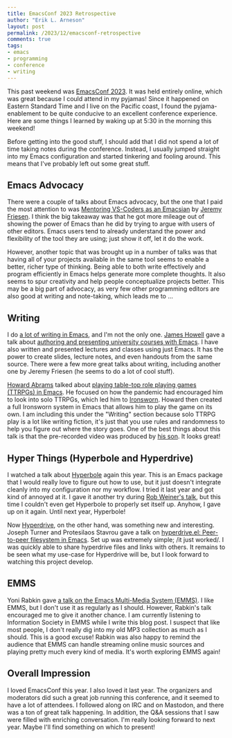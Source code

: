 ```yaml
---
title: EmacsConf 2023 Retrospective
author: "Erik L. Arneson"
layout: post
permalink: /2023/12/emacsconf-retrospective
comments: true
tags:
- emacs
- programming
- conference
- writing
---
```


This past weekend was [EmacsConf 2023](https://emacsconf.org/2023/). It was held entirely online, which was great because I could attend in my pyjamas! Since it happened on Eastern Standard Time and I live on the Pacific coast, I found the pyjama-enablement to be quite conducive to an excellent conference experience. Here are some things I learned by waking up at 5:30 in the morning this weekend!
<!--more-->

Before getting into the good stuff, I should add that I did not spend a lot of time taking notes during the conference. Instead, I usually jumped straight into my Emacs configuration and started tinkering and fooling around. This means that I've probably left out some great stuff.

## Emacs Advocacy

There were a couple of talks about Emacs advocacy, but the one that I paid the most attention to was [Mentoring VS-Coders as an Emacsian](https://emacsconf.org/2023/talks/mentor/) by [Jeremy Friesen](https://takeonrules.com). I think the big takeaway was that he got more mileage out of showing the power of Emacs than he did by trying to argue with users of other editors. Emacs users tend to already understand the power and flexibility of the tool they are using; just show it off, let it do the work.

However, another topic that was brought up in a number of talks was that having all of your projects available in the same tool seems to enable a better, richer type of thinking. Being able to both write effectively and program efficiently in Emacs helps generate more complete thoughts. It also seems to spur creativity and help people conceptualize projects better. This may be a big part of advocacy, as very few other programming editors are also good at writing and note-taking, which leads me to ...

## Writing

I do [a lot of writing in Emacs](/tags/writing), and I'm not the only one. [James Howell](https://emacs.ch/@jameshowell) gave a talk about [authoring and presenting university courses with Emacs](https://emacsconf.org/2023/talks/uni/). I have also written and presented lectures and classes using just Emacs. It has the power to create slides, lecture notes, and even handouts from the same source. There were a few more great talks about writing, including another one by Jeremy Friesen (he seems to do a lot of cool stuff).

[Howard Abrams](https://www.howardism.org/) talked about [playing table-top role playing games (TTRPGs) in Emacs](https://emacsconf.org/2023/talks/solo/). He focused on how the pandemic had encouraged him to look into solo TTRPGs, which led him to [Ironsworn](https://www.ironswornrpg.com/). Howard then created a full Ironsworn system in Emacs that allows him to play the game on its own. I am including this under the "Writing" section because solo TTRPG play is a lot like writing fiction, it's just that you use rules and randomness to help you figure out where the story goes. One of the best things about this talk is that the pre-recorded video was produced by [his son](https://youtu.be/6s1xF-Mya98?si=jbmzgUX9Mx5byV-n). It looks great!

## Hyper Things (Hyperbole and Hyperdrive)

I watched a talk about [Hyperbole](https://www.gnu.org/software/hyperbole/) again this year. This is an Emacs package that I would really love to figure out how to use, but it just doesn't integrate cleanly into my configuration nor my workflow. I tried it last year and got kind of annoyed at it. I gave it another try during [Rob Weiner's talk](https://emacsconf.org/2023/talks/hyperamp/), but this time I couldn't even get Hyperbole to properly set itself up. Anyhow, I gave up on it again. Until next year, Hyperbole!

Now [Hyperdrive](https://ushin.org/hyperdrive/hyperdrive-manual.html), on the other hand, was something new and interesting. Joseph Turner and Protesilaos Stavrou gave a talk on [hyperdrive.el: Peer-to-peer filesystem in Emacs](https://emacsconf.org/2023/talks/hyperdrive/). Set up was extremely simple; /it just worked/. I was quickly able to share hyperdrive files and links with others. It remains to be seen what my use-case for Hyperdrive will be, but I look forward to watching this project develop.

## EMMS

Yoni Rabkin gave [a talk on the Emacs Multi-Media System (EMMS)](https://emacsconf.org/2023/talks/emms/). I like EMMS, but I don't use it as regularly as I should. However, Rabkin's talk encouraged me to give it another chance. I am currently listening to Information Society in EMMS while I write this blog post. I suspect that like most people, I don't really dig into my old MP3 collection as much as I should. This is a good excuse! Rabkin was also happy to remind the audience that EMMS can handle streaming online music sources and playing pretty much every kind of media. It's worth exploring EMMS again!

## Overall Impression

I loved EmacsConf this year. I also loved it last year. The organizers and moderators did such a great job running this conference, and it seemed to have a lot of attendees. I followed along on IRC and on Mastodon, and there was a ton of great talk happening. In addition, the Q&A sessions that I saw were filled with enriching conversation. I'm really looking forward to next year. Maybe I'll find something on which to present!

